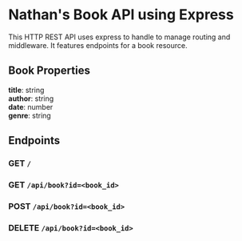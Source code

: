 # Nathan's Book API using Express

This HTTP REST API uses express to handle to manage routing and middleware. It features endpoints for a book resource. 

## Book Properties 
**title**: string \
**author**: string \
**date**: number \
**genre**: string 


## Endpoints

### GET `/`
### GET `/api/book?id=<book_id>`
### POST `/api/book?id=<book_id>`
### DELETE `/api/book?id=<book_id>`
